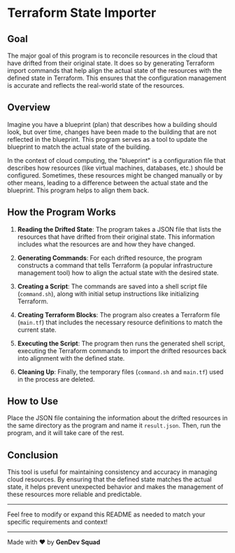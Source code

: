 # Terraform State Importer

## Goal

The major goal of this program is to reconcile resources in the cloud that have drifted from their original state. It does so by generating Terraform import commands that help align the actual state of the resources with the defined state in Terraform. This ensures that the configuration management is accurate and reflects the real-world state of the resources.

## Overview

Imagine you have a blueprint (plan) that describes how a building should look, but over time, changes have been made to the building that are not reflected in the blueprint. This program serves as a tool to update the blueprint to match the actual state of the building.

In the context of cloud computing, the "blueprint" is a configuration file that describes how resources (like virtual machines, databases, etc.) should be configured. Sometimes, these resources might be changed manually or by other means, leading to a difference between the actual state and the blueprint. This program helps to align them back.

## How the Program Works

1. **Reading the Drifted State**: The program takes a JSON file that lists the resources that have drifted from their original state. This information includes what the resources are and how they have changed.

2. **Generating Commands**: For each drifted resource, the program constructs a command that tells Terraform (a popular infrastructure management tool) how to align the actual state with the desired state.

3. **Creating a Script**: The commands are saved into a shell script file (`command.sh`), along with initial setup instructions like initializing Terraform.

4. **Creating Terraform Blocks**: The program also creates a Terraform file (`main.tf`) that includes the necessary resource definitions to match the current state.

5. **Executing the Script**: The program then runs the generated shell script, executing the Terraform commands to import the drifted resources back into alignment with the defined state.

6. **Cleaning Up**: Finally, the temporary files (`command.sh` and `main.tf`) used in the process are deleted.

## How to Use

Place the JSON file containing the information about the drifted resources in the same directory as the program and name it `result.json`. Then, run the program, and it will take care of the rest.

## Conclusion

This tool is useful for maintaining consistency and accuracy in managing cloud resources. By ensuring that the defined state matches the actual state, it helps prevent unexpected behavior and makes the management of these resources more reliable and predictable.

---

Feel free to modify or expand this README as needed to match your specific requirements and context!

---

Made with ❤️ by **GenDev Squad**